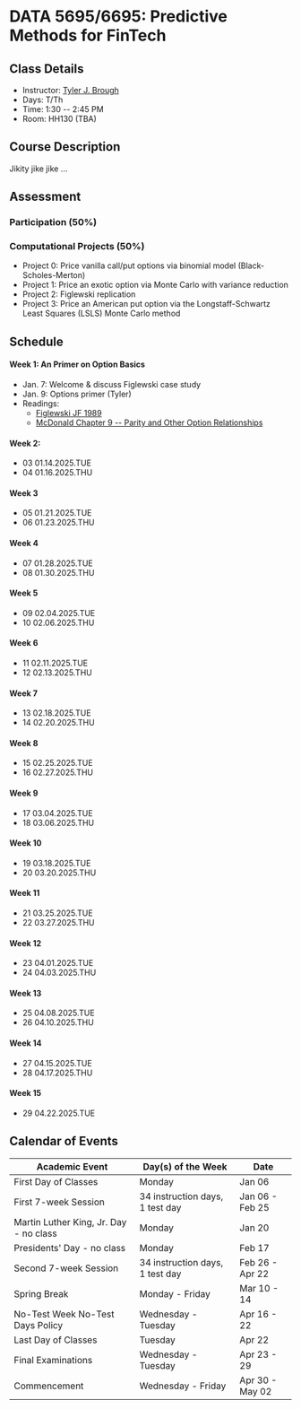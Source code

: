# **DATA 5695/6695: Predictive Methods for FinTech**

## Class Details

- Instructor: [Tyler J. Brough](https://broughtj.github.io/)
- Days: T/Th
- Time: 1:30 -- 2:45 PM
- Room: HH130 (TBA)

## Course Description 

Jikity jike jike ...

## Assessment 

### Participation (50%)




### Computational Projects (50%)

- Project 0: Price vanilla call/put options via binomial model (Black-Scholes-Merton) 
- Project 1: Price an exotic option via Monte Carlo with variance reduction
- Project 2: Figlewski replication
- Project 3: Price an American put option via the Longstaff-Schwartz Least Squares (LSLS) Monte Carlo method

## Schedule 

#### Week 1: An Primer on Option Basics

- Jan. 7: Welcome & discuss Figlewski case study 
- Jan. 9: Options primer (Tyler) 
- Readings:
  - [Figlewski JF 1989](https://usu.box.com/s/w7isz919owp6w21wz1esekv97efior5o)
  - [McDonald Chapter 9 -- Parity and Other Option Relationships](https://usu.app.box.com/file/1743588462692)

#### Week 2: 

- 03 01.14.2025.TUE
- 04 01.16.2025.THU

#### Week 3

- 05 01.21.2025.TUE
- 06 01.23.2025.THU

#### Week 4

- 07 01.28.2025.TUE
- 08 01.30.2025.THU

#### Week 5 

- 09 02.04.2025.TUE
- 10 02.06.2025.THU

#### Week 6 

- 11 02.11.2025.TUE
- 12 02.13.2025.THU

#### Week 7 

- 13 02.18.2025.TUE
- 14 02.20.2025.THU

#### Week 8 

- 15 02.25.2025.TUE
- 16 02.27.2025.THU

#### Week 9 

- 17 03.04.2025.TUE
- 18 03.06.2025.THU

#### Week 10

- 19 03.18.2025.TUE
- 20 03.20.2025.THU

#### Week 11

- 21 03.25.2025.TUE
- 22 03.27.2025.THU

#### Week 12

- 23 04.01.2025.TUE
- 24 04.03.2025.THU

#### Week 13

- 25 04.08.2025.TUE
- 26 04.10.2025.THU

#### Week 14

- 27 04.15.2025.TUE
- 28 04.17.2025.THU

#### Week 15

- 29 04.22.2025.TUE


## Calendar of Events

| Academic Event                         | Day(s) of the Week              | Date            |
|----------------------------------------|---------------------------------|-----------------|
| First Day of Classes                   | Monday                          | Jan 06          |
| First 7-week Session                   | 34 instruction days, 1 test day | Jan 06 - Feb 25 |
| Martin Luther King, Jr. Day - no class | Monday                          | Jan 20          |
| Presidents' Day - no class             | Monday                          | Feb 17          |
| Second 7-week Session                  | 34 instruction days, 1 test day | Feb 26 - Apr 22 |
| Spring Break                           | Monday - Friday                 | Mar 10 - 14     |
| No-Test Week No-Test Days Policy       | Wednesday - Tuesday             | Apr 16 - 22     |
| Last Day of Classes                    | Tuesday                         | Apr 22          |
| Final Examinations                     | Wednesday - Tuesday             | Apr 23 - 29     |
| Commencement                           | Wednesday - Friday              | Apr 30 - May 02 |